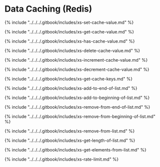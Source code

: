 # Data Caching (Redis)

{% include "../../../.gitbook/includes/xs-set-cache-value.md" %}

{% include "../../../.gitbook/includes/xs-get-cache-value.md" %}

{% include "../../../.gitbook/includes/xs-has-cache-value.md" %}

{% include "../../../.gitbook/includes/xs-delete-cache-value.md" %}

{% include "../../../.gitbook/includes/xs-increment-cache-value.md" %}

{% include "../../../.gitbook/includes/xs-decrement-cache-value.md" %}

{% include "../../../.gitbook/includes/xs-get-cache-keys.md" %}

{% include "../../../.gitbook/includes/xs-add-to-end-of-list.md" %}

{% include "../../../.gitbook/includes/xs-add-to-beginning-of-list.md" %}

{% include "../../../.gitbook/includes/xs-remove-from-end-of-list.md" %}

{% include "../../../.gitbook/includes/xs-remove-from-beginning-of-list.md" %}

{% include "../../../.gitbook/includes/xs-remove-from-list.md" %}

{% include "../../../.gitbook/includes/xs-get-length-of-list.md" %}

{% include "../../../.gitbook/includes/xs-get-elements-from-list.md" %}

{% include "../../../.gitbook/includes/xs-rate-limit.md" %}

